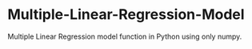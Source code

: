 # Multiple-Linear-Regression-Model
Multiple Linear Regression model function in Python using only numpy.
